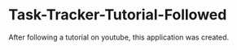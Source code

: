# Task-Tracker-Tutorial-Followed
 After following a tutorial on youtube, this application was created.
